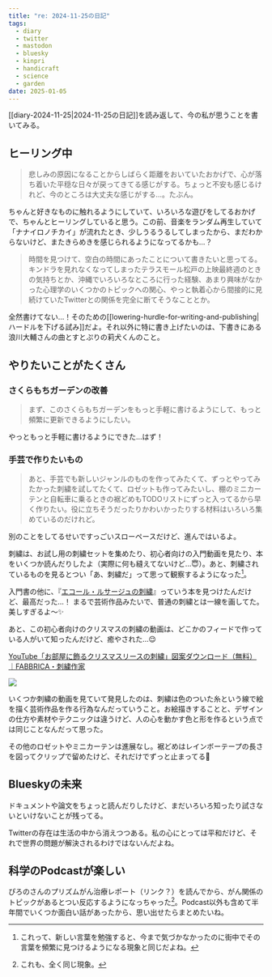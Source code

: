 ```yaml
---
title: "re: 2024-11-25の日記"
tags:
  - diary
  - twitter
  - mastodon
  - bluesky
  - kinpri
  - handicraft
  - science
  - garden
date: 2025-01-05
---
```

[[diary-2024-11-25|2024-11-25の日記]]を読み返して、今の私が思うことを書いてみる。

## ヒーリング中

> 悲しみの原因になることからしばらく距離をおいていたおかげで、心が落ち着いた平穏な日々が戻ってきてる感じがする。ちょっと不安も感じるけれど、今のところは大丈夫な感じがする…。たぶん。

ちゃんと好きなものに触れるようにしていて、いろいろな遊びをしてるおかげで、ちゃんとヒーリングしていると思う。この前、音楽をランダム再生していて「ナナイロノチカイ」が流れたとき、少しうるうるしてしまったから、まだわからないけど、またきらめきを感じられるようになってるかも…？

> 時間を見つけて、空白の時間にあったことについて書きたいと思ってる。キンドラを見れなくなってしまったテラスモール松戸の上映最終週のときの気持ちとか、沖縄でいろいろなところに行った経験、あまり興味がなかった心理学のいくつかのトピックへの関心、やっと執着心から間接的に見続けていたTwitterとの関係を完全に断てそうなこととか。

全然書けてない…！そのための[[lowering-hurdle-for-writing-and-publishing|ハードルを下げる試み]]だよ。それ以外に特に書き上げたいのは、下書きにある浪川大輔さんの曲とすとぷりの莉犬くんのこと。

## やりたいことがたくさん

### さくらもちガーデンの改善

> まず、このさくらもちガーデンをもっと手軽に書けるようにして、もっと頻繁に更新できるようにしたい。

やっともっと手軽に書けるようにできた…はず！

### 手芸で作りたいもの

> あと、手芸でも新しいジャンルのものを作ってみたくて、ずっとやってみたかった刺繍を試してたくて、ロゼットも作ってみたいし、棚のミニカーテンと自転車に乗るときの裾どめもTODOリストにずっと入ってるから早く作りたい。役に立ちそうだったりかわいかったりする材料はいろいろ集めているのだけれど。

別のことをしてるせいですっごいスローペースだけど、進んではいるよ。

刺繍は、お試し用の刺繍セットを集めたり、初心者向けの入門動画を見たり、本をいくつか読んだりしたよ（実際に何も縫えてないけど…😇）。あと、刺繍されているものを見るとつい「あ、刺繍だ」って思って観察するようになった[^1]。

入門書の他に、『[エコール・ルサージュの刺繍](https://books.bunka.ac.jp/np/isbn/9784579112166)』っていう本を見つけたんだけど、最高だった…！ まるで芸術作品みたいで、普通の刺繍とは一線を画してた。美しすぎるよ〜✨

あと、この初心者向けのクリスマスの刺繍の動画は、どこかのフィードで作っている人がいて知ったんだけど、癒やされた…😌

[YouTube「お部屋に飾るクリスマスリースの刺繍」図案ダウンロード（無料）｜FABBRICA・刺繍作家](https://note.com/fabbrica_yaji/n/n3f7385ace9f4)

![](https://www.youtube.com/watch?v=bQJdR7mv0qg)

いくつか刺繍の動画を見ていて発見したのは、刺繍は色のついた糸という線で絵を描く芸術作品を作る行為なんだっていうこと。お絵描きすることと、デザインの仕方や素材やテクニックは違うけど、人の心を動かす色と形を作るという点では同じことなんだって思った。

その他のロゼットやミニカーテンは進展なし。裾どめはレインボーテープの長さを図ってクリップで留めたけど、それだけでずっと止まってる🥲

## Blueskyの未来

ドキュメントや論文をちょっと読んだりしたけど、まだいろいろ知ったり試さないといけないことが残ってる。

Twitterの存在は生活の中から消えつつある。私の心にとっては平和だけど、それで世界の問題が解決されるわけではないんだよね。

## 科学のPodcastが楽しい

ぴろのさんのプリズムがん治療レポート（リンク？）を読んでから、がん関係のトピックがあるとつい反応するようになっちゃった[^2]。Podcast以外も含めて半年間でいくつか面白い話があったから、思い出せたらまとめたいね。

[^1]: これって、新しい言葉を勉強すると、今まで気づかなかったのに街中でその言葉を頻繁に見つけるようになる現象と同じだよね。

[^2]: これも、全く同じ現象。
